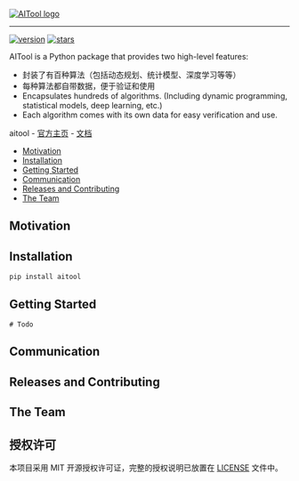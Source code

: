 [![AITool logo](https://raw.githubusercontent.com/deepgameai/aitool/main/docs/logo/logo.png)](https://deepgameai.github.io/2020-02-28-test-markdown/)

--------------------------------------------------------------------------------

[![version](https://badgen.net/badge/version/0.0.1/blue)](https://aitool20201028.readthedocs.io/en/latest/)
[![stars](https://img.shields.io/github/stars/deepgameai/aitool?style=social)]()

AITool is a Python package that provides two high-level features:
- 封装了有百种算法（包括动态规划、统计模型、深度学习等等）
- 每种算法都自带数据，便于验证和使用
- Encapsulates hundreds of algorithms. (Including dynamic programming, statistical models, deep learning, etc.)
- Each algorithm comes with its own data for easy verification and use.

aitool - 
[官方主页](https://deepgameai.github.io/2020-02-28-test-markdown/) - 
[文档](https://aitool20201028.readthedocs.io/en/latest/)

- [Motivation](#motivation)
- [Installation](#installation)
- [Getting Started](#getting-started)
- [Communication](#communication)
- [Releases and Contributing](#releases-and-contributing)
- [The Team](#the-team)

## Motivation

## Installation
```shell script
pip install aitool
```

## Getting Started
```shell script
# Todo
```

## Communication

## Releases and Contributing

## The Team

## 授权许可
本项目采用 MIT 开源授权许可证，完整的授权说明已放置在 [LICENSE](LICENSE) 文件中。